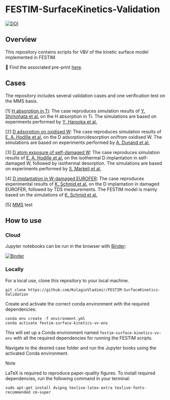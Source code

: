 # FESTIM-SurfaceKinetics-Validation

[![DOI](https://zenodo.org/badge/DOI/10.5281/zenodo.14036908.svg)](https://doi.org/10.5281/zenodo.14036908)

## Overview

This repository contains scripts for V&V of the kinetic surface model implemented in FESTIM.

:page_with_curl: Find the associated pre-print [here](https://arxiv.org/abs/2411.16474v1).

## Cases

The repository includes several validation cases and one verification test on the MMS basis.

[1] [H absorption in Ti](./H_Ti): The case reproduces simulation results of [Y. Shimohata et al.](https://www.sciencedirect.com/science/article/pii/S0920379621006098) on the H absorption in Ti. The simulations are based on experiments performed by [Y. Harooka et al.](https://www.sciencedirect.com/science/article/abs/pii/0022311581905663?via%3Dihub)

[2] [D adsorption on oxidised W](./D_WO): The case reproduces simulation results of [E. A. Hodille et al.](https://iopscience.iop.org/article/10.1088/1741-4326/ad2a29) on the D adsorption/desorption on/from oxidised W. The simulations are based on experiments performed by [A. Dunand et al.](https://iopscience.iop.org/article/10.1088/1741-4326/ac583a)

[3] [D atom exposure of self-damaged W](./D_damagedW): The case reproduces simulation results of [E. A. Hodille et al.](https://iopscience.iop.org/article/10.1088/1741-4326/aa5aa5/meta) on the isothermal D implantation in self-damaged W, followed by isothermal desorption. The simulations are based on experiments performed by [S. Markelj et al.](https://www.sciencedirect.com/science/article/pii/S0022311515303470?via%3Dihub)

[4] [D implantation in W-damaged EUROFER](./D_EUROFER): The case reproduces experimental results of [K. Schmid et al.](https://www.sciencedirect.com/science/article/pii/S2352179122002228) on the D implantation in damaged EUROFER, followed by TDS measurements. The FESTIM model is mainly based on the simulations of [K. Schmid et al.](https://www.sciencedirect.com/science/article/pii/S2352179123001333?via%3Dihub)

[5] [MMS](./MMS) test

## How to use

### Cloud

Jupyter notebooks can be run in the browser with [Binder](https://mybinder.org/v2/gh/KulaginVladimir/FESTIM-SurfaceKinetics-Validation/HEAD):

[![Binder](https://mybinder.org/badge_logo.svg)](https://mybinder.org/v2/gh/KulaginVladimir/FESTIM-SurfaceKinetics-Validation/HEAD)

### Locally

For a local use, clone this repository to your local machine.

```
git clone https://github.com/KulaginVladimir/FESTIM-SurfaceKinetics-Validation
```

Create and activate the correct conda environment with the required dependencies:

```
conda env create -f environment.yml
conda activate festim-surface-kinetics-vv-env
```

This will set up a Conda environment named `festim-surface-kinetics-vv-env` with all the required dependencies for running the FESTIM scripts.

Navigate to the desired case folder and run the Jupyter books using the activated Conda environment.

> [!NOTE]  
> LaTeX is required to reproduce paper-quality figures. To install required dependencies, run the following command in your terminal:
> ```
> sudo apt-get install dvipng texlive-latex-extra texlive-fonts-recommended cm-super
> ```
